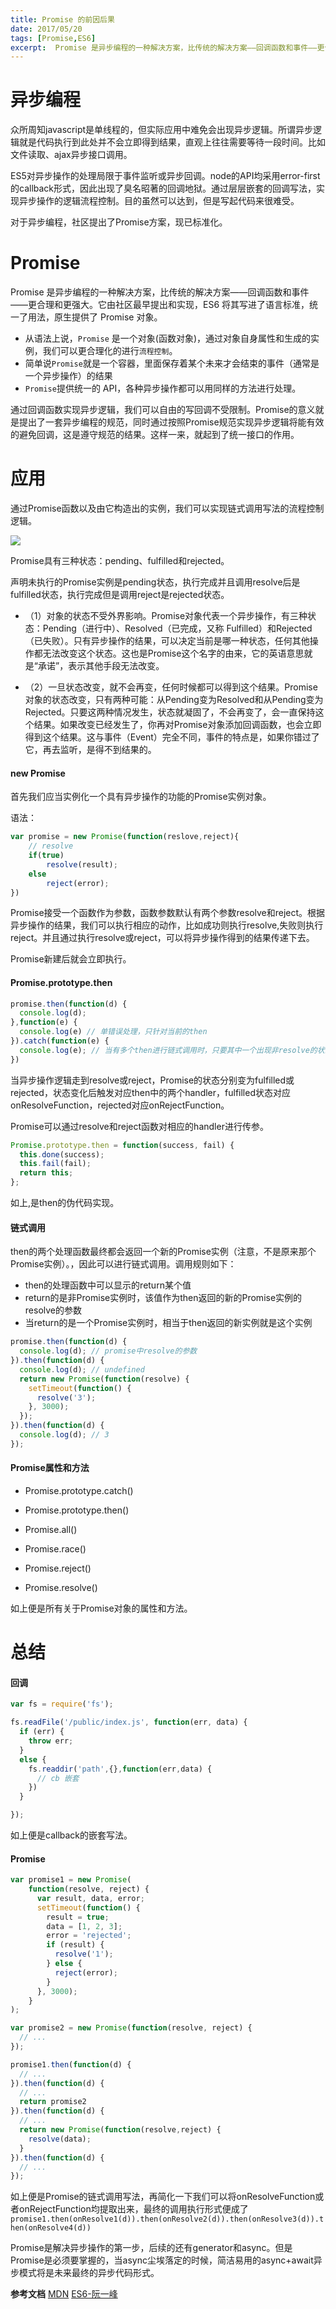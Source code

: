 ```yaml
---
title: Promise 的前因后果
date: 2017/05/20
tags: [Promise,ES6]
excerpt:  Promise 是异步编程的一种解决方案，比传统的解决方案——回调函数和事件——更合理和更强大。它由社区最早提出和实现，ES6 将其写进了语言标准，统一了用法，原生提供了 Promise 对象。
---
```



# 异步编程

众所周知javascript是单线程的，但实际应用中难免会出现异步逻辑。所谓异步逻辑就是代码执行到此处并不会立即得到结果，直观上往往需要等待一段时间。比如文件读取、ajax异步接口调用。

ES5对异步操作的处理局限于事件监听或异步回调。node的API均采用error-first的callback形式，因此出现了臭名昭著的回调地狱。通过层层嵌套的回调写法，实现异步操作的逻辑流程控制。目的虽然可以达到，但是写起代码来很难受。

对于异步编程，社区提出了Promise方案，现已标准化。

# Promise

Promise 是异步编程的一种解决方案，比传统的解决方案——回调函数和事件——更合理和更强大。它由社区最早提出和实现，ES6 将其写进了语言标准，统一了用法，原生提供了 Promise 对象。

- 从语法上说，`Promise` 是一个对象(函数对象)，通过对象自身属性和生成的实例，我们可以更合理化的进行`流程控制`。
- 简单说`Promise`就是一个容器，里面保存着某个未来才会结束的事件（通常是一个异步操作）的结果
- `Promise`提供统一的 API，各种异步操作都可以用同样的方法进行处理。

通过回调函数实现异步逻辑，我们可以自由的写回调不受限制。Promise的意义就是提出了一套异步编程的规范，同时通过按照Promise规范实现异步逻辑将能有效的避免回调，这是遵守规范的结果。这样一来，就起到了统一接口的作用。

# 应用

通过Promise函数以及由它构造出的实例，我们可以实现链式调用写法的流程控制逻辑。

![](http://ojd8i48oc.bkt.clouddn.com/promises.png)

Promise具有三种状态：pending、fulfilled和rejected。

声明未执行的Promise实例是pending状态，执行完成并且调用resolve后是fulfilled状态，执行完成但是调用reject是rejected状态。

- （1）对象的状态不受外界影响。Promise对象代表一个异步操作，有三种状态：Pending（进行中）、Resolved（已完成，又称 Fulfilled）和Rejected（已失败）。只有异步操作的结果，可以决定当前是哪一种状态，任何其他操作都无法改变这个状态。这也是Promise这个名字的由来，它的英语意思就是“承诺”，表示其他手段无法改变。

- （2）一旦状态改变，就不会再变，任何时候都可以得到这个结果。Promise对象的状态改变，只有两种可能：从Pending变为Resolved和从Pending变为Rejected。只要这两种情况发生，状态就凝固了，不会再变了，会一直保持这个结果。如果改变已经发生了，你再对Promise对象添加回调函数，也会立即得到这个结果。这与事件（Event）完全不同，事件的特点是，如果你错过了它，再去监听，是得不到结果的。

#### new Promise

首先我们应当实例化一个具有异步操作的功能的Promise实例对象。

语法：
```js
var promise = new Promise(function(reslove,reject){
    // resolve
    if(true)
        resolve(result);
    else
        reject(error);
})
```

Promise接受一个函数作为参数，函数参数默认有两个参数resolve和reject。根据异步操作的结果，我们可以执行相应的动作，比如成功则执行resolve,失败则执行reject。并且通过执行resolve或reject，可以将异步操作得到的结果传递下去。

Promise新建后就会立即执行。

#### Promise.prototype.then

```js
promise.then(function(d) {
  console.log(d);
},function(e) {
  console.log(e) // 单错误处理，只针对当前的then
}).catch(function(e) {
  console.log(e); // 当有多个then进行链式调用时，只要其中一个出现非resolve的状态，便会被捕获异常
})
```

当异步操作逻辑走到resolve或reject，Promise的状态分别变为fulfilled或rejected，状态变化后触发对应then中的两个handler，fulfilled状态对应onResolveFunction，rejected对应onRejectFunction。

Promise可以通过resolve和reject函数对相应的handler进行传参。

```js
Promise.prototype.then = function(success, fail) {
  this.done(success);
  this.fail(fail);
  return this;
};
```

如上,是then的伪代码实现。

#### 链式调用

then的两个处理函数最终都会返回一个新的Promise实例（注意，不是原来那个Promise实例）。，因此可以进行链式调用。调用规则如下：

- then的处理函数中可以显示的return某个值
- return的是非Promise实例时，该值作为then返回的新的Promise实例的resolve的参数
- 当return的是一个Promise实例时，相当于then返回的新实例就是这个实例

```js
promise.then(function(d) {
  console.log(d); // promise中resolve的参数
}).then(function(d) {
  console.log(d); // undefined
  return new Promise(function(resolve) {
    setTimeout(function() {
      resolve('3');
    }, 3000);
  });
}).then(function(d) {
  console.log(d); // 3
});
```

#### Promise属性和方法

- Promise.prototype.catch()
- Promise.prototype.then()

- Promise.all()
- Promise.race()
- Promise.reject()
- Promise.resolve()

如上便是所有关于Promise对象的属性和方法。

# 总结

#### 回调

```js
var fs = require('fs');

fs.readFile('/public/index.js', function(err, data) {
  if (err) {
    throw err;
  }
  else {
    fs.readdir('path',{},function(err,data) {
      // cb 嵌套
    })
  }

});
```

如上便是callback的嵌套写法。

#### Promise

```js
var promise1 = new Promise(
    function(resolve, reject) {
      var result, data, error;
      setTimeout(function() {
        result = true;
        data = [1, 2, 3];
        error = 'rejected';
        if (result) {
          resolve('1');
        } else {
          reject(error);
        }
      }, 3000);
    }
);

var promise2 = new Promise(function(resolve, reject) {
  // ...
});

promise1.then(function(d) {
  // ...
}).then(function(d) {
  // ...
  return promise2
}).then(function(d) {
  // ...
  return new Promise(function(resolve,reject) {
    resolve(data);
  }
}).then(function(d) {
  // ...
});
```

如上便是Promise的链式调用写法，再简化一下我们可以将onResolveFunction或者onRejectFunction均提取出来，最终的调用执行形式便成了`promise1.then(onResolve1(d)).then(onResolve2(d)).then(onResolve3(d)).then(onResolve4(d))`

Promise是解决异步操作的第一步，后续的还有generator和async。但是Promise是必须要掌握的，当async尘埃落定的时候，简洁易用的async+await异步模式将是未来最终的异步代码形式。

**参考文档**
[MDN](https://developer.mozilla.org/zh-CN/docs/Web/JavaScript/Reference/Global_Objects/Promise)
[ES6-阮一峰](http://es6.ruanyifeng.com/#docs/promise)